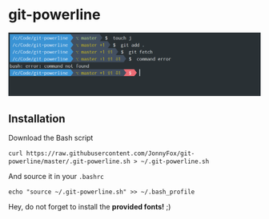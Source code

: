 # git-powerline
![](/screenshot.png)

## Installation

Download the Bash script

    curl https://raw.githubusercontent.com/JonnyFox/git-powerline/master/.git-powerline.sh > ~/.git-powerline.sh

And source it in your `.bashrc`

    echo "source ~/.git-powerline.sh" >> ~/.bash_profile

Hey, do not forget to install the **provided fonts!** ;)

